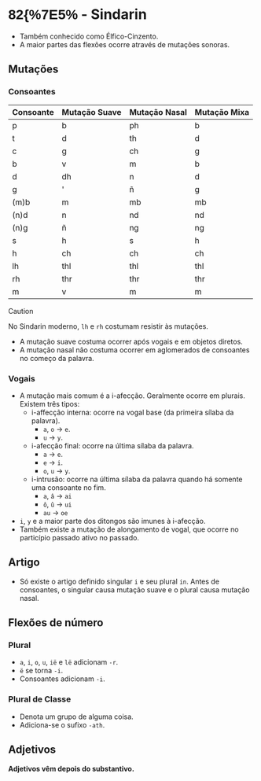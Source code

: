 # <span style="font-family: 'Tengwar Annatar', sans-serif;">82\{%7E5%</span> - Sindarin

-   Também conhecido como Élfico-Cinzento.
-   A maior partes das flexões ocorre através de mutações sonoras.

## Mutações

### Consoantes

| Consoante | Mutação Suave | Mutação Nasal | Mutação Mixa |
| --------- | ------------- | ------------- | ------------ |
| p         | b             | ph            | b            |
| t         | d             | th            | d            |
| c         | g             | ch            | g            |
| b         | v             | m             | b            |
| d         | dh            | n             | d            |
| g         | '             | ñ             | g            |
| (m)b      | m             | mb            | mb           |
| (n)d      | n             | nd            | nd           |
| (n)g      | ñ             | ng            | ng           |
| s         | h             | s             | h            |
| h         | ch            | ch            | ch           |
| lh        | thl           | thl           | thl          |
| rh        | thr           | thr           | thr          |
| m         | v             | m             | m            |

> [!CAUTION]
> No Sindarin moderno, `lh` e `rh` costumam resistir às mutações.

-   A mutação suave costuma ocorrer após vogais e em objetos diretos.
-   A mutação nasal não costuma ocorrer em aglomerados de consoantes no começo da palavra.

### Vogais

-   A mutação mais comum é a i-afecção. Geralmente ocorre em plurais. Existem três tipos:
    -   i-affecção interna: ocorre na vogal base (da primeira sílaba da palavra).
        -   `a`, `o` → `e`.
        -   `u` → `y`.
    -   i-afecção final: ocorre na última sílaba da palavra.
        -   `a` → `e`.
        -   `e` → `i`.
        -   `o`, `u` → `y`.
    -   i-intrusão: ocorre na última sílaba da palavra quando há somente uma consoante no fim.
        -   `a`, `â` → `ai`
        -   `ô`, `û` → `ui`
        -   `au` → `oe`
-   `i`, `y` e a maior parte dos ditongos são imunes à i-afecção.
-   Também existe a mutação de alongamento de vogal, que ocorre no particípio passado ativo no passado.

## Artigo

-   Só existe o artigo definido singular `i` e seu plural `in`. Antes de consoantes, o singular causa mutação suave e o plural causa mutação nasal.

## Flexões de número

### Plural

-   `a`, `i`, `o`, `u`, `ië` e `lë` adicionam `-r`.
-   `ë` se torna `-i`.
-   Consoantes adicionam `-i`.

### Plural de Classe

-   Denota um grupo de alguma coisa.
-   Adiciona-se o sufixo `-ath`.

## Adjetivos

**Adjetivos vêm depois do substantivo.**
